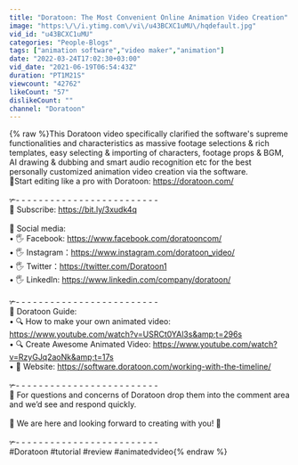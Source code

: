 ```yaml
---
title: "Doratoon: The Most Convenient Online Animation Video Creation"
image: "https:\/\/i.ytimg.com\/vi\/u43BCXC1uMU\/hqdefault.jpg"
vid_id: "u43BCXC1uMU"
categories: "People-Blogs"
tags: ["animation software","video maker","animation"]
date: "2022-03-24T17:02:30+03:00"
vid_date: "2021-06-19T06:54:43Z"
duration: "PT1M21S"
viewcount: "42762"
likeCount: "57"
dislikeCount: ""
channel: "Doratoon"
---
```

{% raw %}This Doratoon video specifically clarified the software's supreme functionalities and characteristics as massive footage selections &amp; rich templates,  easy selecting &amp; importing of characters, footage props &amp; BGM, AI drawing &amp; dubbing and smart audio recognition etc for the best personally customized animation video creation via the software.<br />💞Start editing like a pro with Doratoon: <a rel="nofollow" target="blank" href="https://doratoon.com/">https://doratoon.com/</a><br /><br />✃- - - - - - - - - - - - - - - - - - - - - - - - -<br />🔔 Subscribe: <a rel="nofollow" target="blank" href="https://bit.ly/3xudk4q">https://bit.ly/3xudk4q</a><br /><br />📍 Social media:<br />• 🖐️ Facebook: <a rel="nofollow" target="blank" href="https://www.facebook.com/doratooncom/">https://www.facebook.com/doratooncom/</a><br />• 🖐️ Instagram：<a rel="nofollow" target="blank" href="https://www.instagram.com/doratoon_video/">https://www.instagram.com/doratoon_video/</a><br />• 🖐️ Twitter：<a rel="nofollow" target="blank" href="https://twitter.com/Doratoon1">https://twitter.com/Doratoon1</a><br />• 🖐️ LinkedIn: <a rel="nofollow" target="blank" href="https://www.linkedin.com/company/doratoon/">https://www.linkedin.com/company/doratoon/</a><br /><br />✃- - - - - - - - - - - - - - - - - - - - - - - - - <br />📍 Doratoon Guide:<br />• 🔍 How to make your own animated video: <a rel="nofollow" target="blank" href="https://www.youtube.com/watch?v=USRCt0YAl3s&amp;t=296s">https://www.youtube.com/watch?v=USRCt0YAl3s&amp;t=296s</a><br />• 🔍 Create Awesome Animated Video: <a rel="nofollow" target="blank" href="https://www.youtube.com/watch?v=RzyGJq2aoNk&amp;t=17s">https://www.youtube.com/watch?v=RzyGJq2aoNk&amp;t=17s</a><br />• 📑 Website: <a rel="nofollow" target="blank" href="https://software.doratoon.com/working-with-the-timeline/">https://software.doratoon.com/working-with-the-timeline/</a><br /><br />✃- - - - - - - - - - - - - - - - - - - - - - - - - <br />📍 For questions and concerns of Doratoon drop them into the comment area and we’d see and respond quickly.<br /><br />💪 We are here and looking forward to creating with you! 🍭<br /><br />✃- - - - - - - - - - - - - - - - - - - - - - - - - <br />#Doratoon #tutorial #review #animatedvideo{% endraw %}

